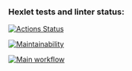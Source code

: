 ### Hexlet tests and linter status:
[![Actions Status](https://github.com/valeriySeregin/php-project-lvl1/workflows/hexlet-check/badge.svg)](https://github.com/valeriySeregin/php-project-lvl1/actions)

[![Maintainability](https://api.codeclimate.com/v1/badges/608205b99d79d4216e1c/maintainability)](https://codeclimate.com/github/valeriySeregin/php-project-lvl1/maintainability)

[![Main workflow](https://github.com/valeriySeregin/php-project-lvl1/workflows/PHP%20CI/badge.svg)](https://github.com/valeriySeregin/php-project-lvl1/actions)

